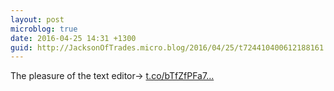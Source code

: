 ```yaml
---
layout: post
microblog: true
date: 2016-04-25 14:31 +1300
guid: http://JacksonOfTrades.micro.blog/2016/04/25/t724410400612188161.html
---
```

The pleasure of the text editor→ [t.co/bTfZfPFa7...](https://t.co/bTfZfPFa7u)
